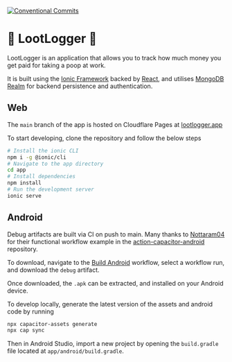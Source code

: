 [![Conventional Commits](https://img.shields.io/badge/Conventional%20Commits-1.0.0-%23FE5196?logo=conventionalcommits&logoColor=white)](https://conventionalcommits.org)

# 🚽 LootLogger 💩

LootLogger is an application that allows you to track how much money you get paid for taking a poop at work.

It is built using the [Ionic Framework](https://ionicframework.com/) backed by [React](https://react.dev/), 
and utilises [MongoDB Realm](https://www.mongodb.com/developer/products/realm/) for backend persistence and authentication.

## Web

The `main` branch of the app is hosted on Cloudflare Pages at [lootlogger.app](https://lootlogger.app)

To start developing, clone the repository and follow the below steps

```bash
# Install the ionic CLI
npm i -g @ionic/cli
# Navigate to the app directory
cd app
# Install dependencies
npm install
# Run the development server
ionic serve
```

## Android

Debug artifacts are built via CI on push to main. Many thanks to [Nottaram04](https://github.com/Narottam04) for
their functional workflow example in the [action-capacitor-android](https://github.com/Narottam04/action-capacitor-android) 
repository.

To download, navigate to the [Build Android](https://github.com/TheQueenIsDead/loo-t-logger/actions/workflows/android.yml)
workflow, select a workflow run, and download the `debug` artifact.

Once downloaded, the `.apk` can be extracted, and installed on your Android device.

To develop locally, generate the latest version of the assets and android code by running

```bash
npx capacitor-assets generate
npx cap sync
```

Then in Android Studio, import a new project by opening the `build.gradle` file located at `app/android/build.gradle`.